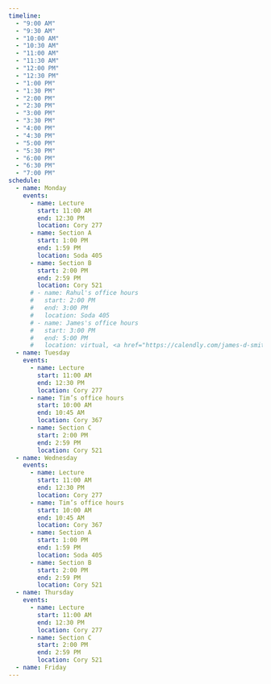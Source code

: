 ```yaml
---
timeline:
  - "9:00 AM"
  - "9:30 AM"
  - "10:00 AM"
  - "10:30 AM"
  - "11:00 AM"
  - "11:30 AM"
  - "12:00 PM"
  - "12:30 PM"
  - "1:00 PM"
  - "1:30 PM"
  - "2:00 PM"
  - "2:30 PM"
  - "3:00 PM"
  - "3:30 PM"
  - "4:00 PM"
  - "4:30 PM"
  - "5:00 PM"
  - "5:30 PM"
  - "6:00 PM"
  - "6:30 PM"
  - "7:00 PM"
schedule:
  - name: Monday
    events:
      - name: Lecture
        start: 11:00 AM
        end: 12:30 PM
        location: Cory 277
      - name: Section A
        start: 1:00 PM
        end: 1:59 PM
        location: Soda 405
      - name: Section B
        start: 2:00 PM
        end: 2:59 PM
        location: Cory 521
      # - name: Rahul's office hours
      #   start: 2:00 PM
      #   end: 3:00 PM
      #   location: Soda 405
      # - name: James's office hours
      #   start: 3:00 PM
      #   end: 5:00 PM
      #   location: virtual, <a href="https://calendly.com/james-d-smith/cs-160-office-hours">by appointment</a>
  - name: Tuesday
    events:
      - name: Lecture
        start: 11:00 AM
        end: 12:30 PM
        location: Cory 277
      - name: Tim’s office hours
        start: 10:00 AM
        end: 10:45 AM
        location: Cory 367
      - name: Section C
        start: 2:00 PM
        end: 2:59 PM
        location: Cory 521
  - name: Wednesday
    events:
      - name: Lecture
        start: 11:00 AM
        end: 12:30 PM
        location: Cory 277
      - name: Tim’s office hours
        start: 10:00 AM
        end: 10:45 AM
        location: Cory 367
      - name: Section A
        start: 1:00 PM
        end: 1:59 PM
        location: Soda 405
      - name: Section B
        start: 2:00 PM
        end: 2:59 PM
        location: Cory 521
  - name: Thursday
    events:
      - name: Lecture
        start: 11:00 AM
        end: 12:30 PM
        location: Cory 277
      - name: Section C
        start: 2:00 PM
        end: 2:59 PM
        location: Cory 521
  - name: Friday
---
```

